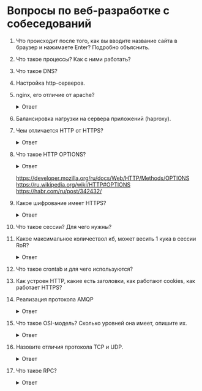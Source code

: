 # Вопросы по веб-разработке с собеседований

1. Что происходит после того, как вы вводите название сайта в браузер и нажимаете Enter? Подробно объяснить.
1. Что такое процессы? Как с ними работать?
1. Что такое DNS?
1. Настройка http-серверов.
1. nginx, его отличие от apache?

    <details>
      <summary>Ответ</summary>
      Два самых широко распространенных веб-сервера. Если рассматривать жизненные примеры, то основные различия между Apache и Nginx в том как они обрабатывают запросы к статическому и динамическому контенту.
    </details>

1. Балансировка нагрузки на сервера приложений (haproxy).
1. Чем отличается HTTP от HTTPS?

    <details>
      <summary>Ответ</summary>

      * HyperText Transfer Protocol

      * HyperText Transfer Protocol Secure — расширение протокола HTTP для поддержки шифрования в целях повышения безопасности.
    </details>
1. Что такое HTTP OPTIONS?

    <details>
      <summary>Ответ</summary>

     Используется для определения возможностей веб-сервера или параметров соединения для конкретного ресурса. 
     В ответ серверу следует включить заголовок Allow со списком поддерживаемых методов. 
     Также в заголовке ответа может включаться информация о поддерживаемых расширениях.
    </details>
    
    https://developer.mozilla.org/ru/docs/Web/HTTP/Methods/OPTIONS
    https://ru.wikipedia.org/wiki/HTTP#OPTIONS
    https://habr.com/ru/post/342432/
1. Какое шифрование имеет HTTPS?

    <details>
      <summary>Ответ</summary>

     Защиту данных в HTTPS обеспечивает криптографический протокол SSL/TLS, 
     который шифрует передаваемую информацию. По сути этот протокол является обёрткой для HTTP. 
     Он обеспечивает шифрование данных и делает их недоступными для просмотра посторонними. 
     Протокол SSL/TLS хорош тем, что позволяет двум незнакомым 
     между собой участникам сети установить защищённое соединение через незащищённый канал.
     
     https://yandex.ru/blog/company/77455
     https://habr.com/ru/post/188042/
     https://firstssl.ru/faq/general-questions/chto-takoe-https
    </details>

1. Что такое сессии? Для чего нужны?
1. Какое максимальное количествол кб, может весить 1 кука в сессии RoR?

    <details>
      <summary>Ответ</summary>
      4 kb
    </details>

1. Что такое crontab и для чего используются?
1. Как устроен HTTP, какие есть заголовки, как работают cookies, как работает HTTPS?

1. Реализация протокола AMQP

    <details>
      <summary>Ответ</summary>
      AMQP протокол используется для передачи данных между компонентами системы. Основная идея состоит в том, что отдельные подсистемы (или независимые приложения) могут обмениваться произвольным образом сообщениями через AMQP-брокер, который осуществляет маршрутизацию, возможно гарантирует доставку, распределение потоков данных, подписку на нужные типы сообщений.
      
      Брокеры: RabbitMQ (гем `bunny`), ActiveMQ, Apache Kafka.
      
      https://ru.wikipedia.org/wiki/AMQP
      https://kt.team/hr/blog/rabbitmq
      https://www.bigdataschool.ru/blog/kafka-vs-rabbitmq-big-data.html#:~:text=%D0%A7%D0%B5%D0%BC%20%D0%9A%D0%B0%D1%84%D0%BA%D0%B0%20%D0%BE%D1%82%D0%BB%D0%B8%D1%87%D0%B0%D0%B5%D1%82%D1%81%D1%8F%20%D0%BE%D1%82%20%D0%9A%D1%80%D0%BE%D0%BB%D0%B8%D0%BA%D0%B0,(topic)%20%D0%BD%D1%83%D0%B6%D0%BD%D1%8B%D0%B5%20%D0%B8%D0%BC%20%D1%81%D0%BE%D0%BE%D0%B1%D1%89%D0%B5%D0%BD%D0%B8%D1%8F.
      https://habr.com/ru/company/itsumma/blog/416629/
    </details>
    
1. Что такое OSI-модель? Сколько уровней она имеет, опишите их.

    <details>
      <summary>Ответ</summary>
      Модель Open Systems Interconnection (OSI) – это скелет, фундамент и база всех сетевых сущностей. Модель определяет сетевые протоколы, распределяя их на 7 логических уровней. Важно отметить, что в любом процессе, управление сетевой передачей переходит от уровня к уровню, последовательно подключая протоколы на каждом из уровней.
      
      https://ru.wikipedia.org/wiki/%D0%A1%D0%B5%D1%82%D0%B5%D0%B2%D0%B0%D1%8F_%D0%BC%D0%BE%D0%B4%D0%B5%D0%BB%D1%8C_OSI
      https://wiki.merionet.ru/seti/18/model-osi-eto-prosto/
    </details>

1. Назовите отличия протокола TCP и UDP.

    <details>
      <summary>Ответ</summary>
      Протокол TCP (Transmission Control Protocol) – это сетевой протокол, который «заточен» под соединение. Иными словами, прежде, чем начать обмен данными, данному протоколу требуется установить соединение между двумя хостами. Данный протокол имеет высокую надежность, поскольку позволяет не терять данные при передаче, запрашивает подтверждения о получении от принимающей стороны и в случае необходимости отправляет данные повторно. При этом отправляемые пакеты данных сохраняют порядок отправки, то есть можно сказать, что передача данных упорядочена. Минусом данного протокола является относительно низкая скорость передачи данных, за счет того что выполнение надежной и упорядоченной передачи занимает больше времени, чем в альтернативном протоколе UDP.
      
      Протокол UDP (User Datagram Protocol), в свою очередь, более прост. Для передачи данных ему не обязательно устанавливать соединение между отправителем и получателем. Информация передается без предварительной проверки готовности принимающей стороны. Это делает протокол менее надежным – при передаче некоторые фрагменты данных могут теряться. Кроме того, упорядоченность данных не соблюдается – возможен непоследовательный прием данных получателем. Зато скорость передачи данных по данному транспортному протоколу будет более высокой.
      
      https://wiki.merionet.ru/seti/23/tcp-i-udp-v-chem-raznica/
      http://pyatilistnik.org/chem-otlichaetsya-protokol-tcp-ot-udp/
      https://yandex.ru/q/question/computers/chem_otlichaetsia_tcp_ot_udp_66a93f75/
      https://habr.com/ru/company/oleg-bunin/blog/461829/
    </details>

1. Что такое RPC?

    <details>
      <summary>Ответ</summary>
        RPC (от англ. Remote Procedure Call, RPC) Удалённый вызов процедур, реже Вызов удалённых процедур — класс технологий, позволяющих компьютерным программам вызывать функции или процедуры в другом адресном пространстве (на удалённых компьютерах, либо в независимой сторонней системе на том же устройстве). Обычно реализация RPC-технологии включает в себя два компонента: сетевой протокол для обмена в режиме клиент-сервер и язык сериализации объектов (или структур, для необъектных RPC).
      
      https://ru.wikipedia.org/wiki/%D0%A3%D0%B4%D0%B0%D0%BB%D1%91%D0%BD%D0%BD%D1%8B%D0%B9_%D0%B2%D1%8B%D0%B7%D0%BE%D0%B2_%D0%BF%D1%80%D0%BE%D1%86%D0%B5%D0%B4%D1%83%D1%80
    </details>
